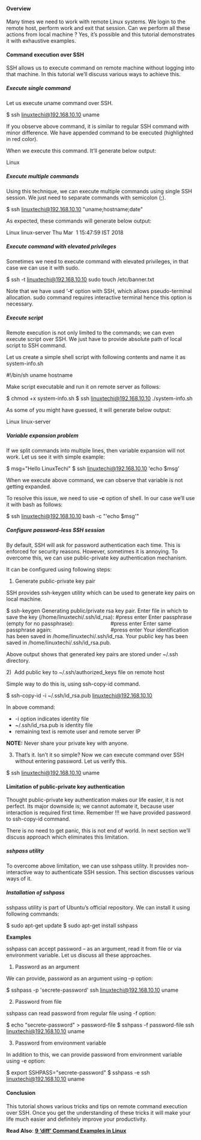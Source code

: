 #### Overview

Many times we need to work with remote Linux systems. We login to the remote host, perform work and exit that session. Can we perform all these actions from local machine ? Yes, it’s possible and this tutorial demonstrates it with exhaustive examples.

#### Command execution over SSH

SSH allows us to execute command on remote machine without logging into that machine. In this tutorial we’ll discuss various ways to achieve this.

##### Execute single command

Let us execute uname command over SSH.

$ ssh linuxtechi@192.168.10.10 uname

If you observe above command, it is similar to regular SSH command with minor difference. We have appended command to be executed (highlighted in red color).

When we execute this command. It’ll generate below output:

Linux

##### Execute multiple commands

Using this technique, we can execute multiple commands using single SSH session. We just need to separate commands with semicolon (;).

$ ssh linuxtechi@192.168.10.10 "uname;hostname;date"

As expected, these commands will generate below output:

Linux
linux-server
Thu Mar  1 15:47:59 IST 2018

##### Execute command with elevated privileges

Sometimes we need to execute command with elevated privileges, in that case we can use it with sudo.

$ ssh -t linuxtechi@192.168.10.10 sudo touch /etc/banner.txt

Note that we have used ‘**-t**‘ option with SSH, which allows pseudo-terminal allocation. sudo command requires interactive terminal hence this option is necessary.

##### Execute script

Remote execution is not only limited to the commands; we can even execute script over SSH. We just have to provide absolute path of local script to SSH command.

Let us create a simple shell script with following contents and name it as system-info.sh

#!/bin/sh
uname
hostname

Make script executable and run it on remote server as follows:

$ chmod +x system-info.sh
$ ssh linuxtechi@192.168.10.10 ./system-info.sh

As some of you might have guessed, it will generate below output:

Linux
linux-server

##### Variable expansion problem

If we split commands into multiple lines, then variable expansion will not work. Let us see it with simple example:

$ msg="Hello LinuxTechi"
$ ssh linuxtechi@192.168.10.10 'echo $msg'

When we execute above command, we can observe that variable is not getting expanded.

To resolve this issue, we need to use **-c** option of shell. In our case we’ll use it with bash as follows:

$ ssh linuxtechi@192.168.10.10 bash -c "'echo $msg'"

##### Configure password-less SSH session

By default, SSH will ask for password authentication each time. This is enforced for security reasons. However, sometimes it is annoying. To overcome this, we can use public-private key authentication mechanism.

It can be configured using following steps:

1) Generate public-private key pair

SSH provides ssh-keygen utility which can be used to generate key pairs on local machine.

$ ssh-keygen
Generating public/private rsa key pair.
Enter file in which to save the key (/home/linuxtechi/.ssh/id_rsa): #press enter
Enter passphrase (empty for no passphrase):                         #press enter
Enter same passphrase again:                                        #press enter
Your identification has been saved in /home/linuxtechi/.ssh/id_rsa.
Your public key has been saved in /home/linuxtechi/.ssh/id_rsa.pub.

Above output shows that generated key pairs are stored under ~/.ssh directory.

2)  Add public key to ~/.ssh/authorized_keys file on remote host

Simple way to do this is, using ssh-copy-id command.

$ ssh-copy-id -i ~/.ssh/id_rsa.pub linuxtechi@192.168.10.10

In above command:

- -i option indicates identity file
- ~/.ssh/id_rsa.pub is identity file
- remaining text is remote user and remote server IP

**NOTE:** Never share your private key with anyone.

3) That’s it. Isn’t it so simple? Now we can execute command over SSH without entering password. Let us verify this.

$ ssh linuxtechi@192.168.10.10 uname

#### Limitation of public-private key authentication

Thought public-private key authentication makes our life easier, it is not perfect. Its major downside is; we cannot automate it, because user interaction is required first time. Remember !!! we have provided password to ssh-copy-id command.

There is no need to get panic, this is not end of world. In next section we’ll discuss approach which eliminates this limitation.

##### sshpass utility

To overcome above limitation, we can use sshpass utility. It provides non-interactive way to authenticate SSH session. This section discusses various ways of it.

##### Installation of sshpass

sshpass utility is part of Ubuntu’s official repository. We can install it using following commands:

$ sudo apt-get update
$ sudo apt-get install sshpass

**Examples**

sshpass can accept password – as an argument, read it from file or via environment variable. Let us discuss all these approaches.

1) Password as an argument

We can provide, password as an argument using –p option:

$ sshpass -p 'secrete-password' ssh linuxtechi@192.168.10.10 uname

2) Password from file

sshpass can read password from regular file using -f option:

$ echo "secrete-password" > password-file
$ sshpass -f password-file ssh linuxtechi@192.168.10.10 uname

3) Password from environment variable

In addition to this, we can provide password from environment variable using -e option:

$ export SSHPASS="secrete-password"
$ sshpass -e ssh linuxtechi@192.168.10.10 uname

#### Conclusion

This tutorial shows various tricks and tips on remote command execution over SSH. Once you get the understanding of these tricks it will make your life much easier and definitely improve your productivity.

**Read Also**: **[9 ‘diff’ Command Examples in Linux](https://www.linuxtechi.com/diff-command-examples-linux/)**